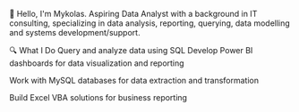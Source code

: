 👋 Hello, I'm Mykolas. Aspiring Data Analyst with a background in IT consulting, specializing in data
analysis, reporting, querying, data modelling and systems development/support.

🔍 What I Do
Query and analyze data using SQL
Develop Power BI dashboards for data visualization and reporting

Work with MySQL databases for data extraction and transformation

Build Excel VBA solutions for business reporting
